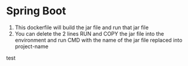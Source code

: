 # Spring Boot

1. This dockerfile will build the jar file and run that jar file
2. You can delete the 2 lines RUN and COPY the jar file into the environment and run CMD with the name of the jar file replaced into project-name

test
